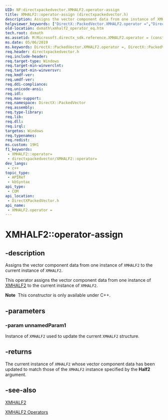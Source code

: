 ```yaml
---
UID: NF:directxpackedvector.XMHALF2.operator-assign
title: XMHALF2::operator-assign (directxpackedvector.h)
description: Assigns the vector component data from one instance of XMHALF2 to the current instance of XMHALF2.
helpviewer_keywords: ["DirectX::PackedVector.XMHALF2.operator =","DirectX::PackedVector::XMHALF2::operator =","XMHALF2 structure [DirectX Math Support APIs]","operator = method","XMHALF2.operator =","XMHALF2.operator-assign","XMHALF2.operator=","XMHALF2::operator-assign","XMHALF2::operator=","dxmath.xmhalf2_operator_eq","operator = method [DirectX Math Support APIs]","operator = method [DirectX Math Support APIs]","XMHALF2 structure","operator="]
old-location: dxmath\xmhalf2_operator_eq.htm
tech.root: dxmath
ms.assetid: M:Microsoft.directx_sdk.reference.XMHALF2.operator = (const XMHALF2)
ms.date: 05/06/2019
ms.keywords: DirectX::PackedVector.XMHALF2.operator =, DirectX::PackedVector::XMHALF2::operator =, XMHALF2 structure [DirectX Math Support APIs],operator = method, XMHALF2.operator =, XMHALF2.operator-assign, XMHALF2.operator=, XMHALF2::operator-assign, XMHALF2::operator=, dxmath.xmhalf2_operator_eq, operator = method [DirectX Math Support APIs], operator = method [DirectX Math Support APIs],XMHALF2 structure, operator=
req.header: directxpackedvector.h
req.include-header: 
req.target-type: Windows
req.target-min-winverclnt: 
req.target-min-winversvr: 
req.kmdf-ver: 
req.umdf-ver: 
req.ddi-compliance: 
req.unicode-ansi: 
req.idl: 
req.max-support: 
req.namespace: DirectX::PackedVector
req.assembly: 
req.type-library: 
req.lib: 
req.dll: 
req.irql: 
targetos: Windows
req.typenames: 
req.redist: 
ms.custom: 19H1
f1_keywords:
 - XMHALF2::operator=
 - directxpackedvector/XMHALF2::operator=
dev_langs:
 - c++
topic_type:
 - APIRef
 - kbSyntax
api_type:
 - COM
api_location:
 - DirectXPackedVector.h
api_name:
 - XMHALF2.operator =
---
```


# XMHALF2::operator-assign


## -description

Assigns the vector component data from one instance of <code>XMHALF2</code> to the current instance of <code>XMHALF2</code>.

This operator assigns the vector component data from one instance of <a href="/windows/win32/api/directxpackedvector/ns-directxpackedvector-xmhalf2">XMHALF2</a> to the current instance of <code>XMHALF2</code>.

<div class="alert"><b>Note</b>  This constructor is only available under C++.</div>

## -parameters

### -param unnamedParam1

Instance of <code>XMHALF2</code> used to update the current <code>XMHALF2</code> structure.

## -returns

The current instance of <code>XMHALF2</code> whose vector component data has been updated to match those of the <code>XMHALF2</code> instance specified by the <b>Half2</b> argument.

## -see-also

<a href="/windows/win32/api/directxpackedvector/ns-directxpackedvector-xmhalf2">XMHALF2</a>

<a href="https://msdn.microsoft.com/d5f2936e-a795-44e2-9568-ca7f365d9b34">XMHALF2 Operators</a>

